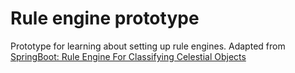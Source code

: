 # Rule engine prototype

Prototype for learning about setting up rule engines.
Adapted from [SpringBoot: Rule Engine For Classifying Celestial Objects](https://medium.com/@georgeberar/springboot-rule-engine-for-classifying-celestial-objects-6af6d4f824a6) 